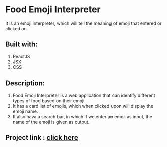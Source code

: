 # Food Emoji Interpreter
It is an emoji interpreter, which will tell the meaning of emoji that entered or clicked on.

## Built with:
1. ReactJS
2. JSX
3. CSS

## Description:
1. Food Emoji Interpreter is a web application that can identify different types of food based on their emoji.
2. It has a card list of emojis, which when clicked upon will display the emoji name.
3. It also hava a search bar, in which if we enter an emoji as input, the name of the emoji is given as output.

## Project link : [click here](https://yfefz.csb.app/)

